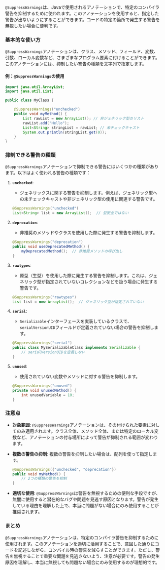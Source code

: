 `@SuppressWarnings`は、Javaで使用されるアノテーションで、特定のコンパイラ警告を抑制するために使われます。このアノテーションを使用すると、指定した警告が出ないようにすることができます。コードの特定の箇所で発生する警告を無視したい場合に便利です。

### 基本的な使い方

`@SuppressWarnings`アノテーションは、クラス、メソッド、フィールド、変数、引数、ローカル変数など、さまざまなプログラム要素に付けることができます。このアノテーションには、抑制したい警告の種類を文字列で指定します。

#### 例：`@SuppressWarnings`の使用

```java
import java.util.ArrayList;
import java.util.List;

public class MyClass {

    @SuppressWarnings("unchecked")
    public void myMethod() {
        List rawList = new ArrayList(); // 非ジェネリック型のリスト
        rawList.add("Hello");
        List<String> stringList = rawList; // 未チェックキャスト
        System.out.println(stringList.get(0));
    }
}
```

### 抑制できる警告の種類

`@SuppressWarnings`アノテーションで抑制できる警告にはいくつかの種類があります。以下はよく使われる警告の種類です：

1. **`unchecked`**:
   - ジェネリックスに関する警告を抑制します。例えば、ジェネリック型への未チェックキャストや非ジェネリック型の使用に関連する警告です。

   ```java
   @SuppressWarnings("unchecked")
   List<String> list = new ArrayList();  // 型安全ではない
   ```

2. **`deprecation`**:
   - 非推奨のメソッドやクラスを使用した際に発生する警告を抑制します。

   ```java
   @SuppressWarnings("deprecation")
   public void useDeprecatedMethod() {
       myDeprecatedMethod();  // 非推奨メソッドの呼び出し
   }
   ```

3. **`rawtypes`**:
   - 原型（生型）を使用した際に発生する警告を抑制します。これは、ジェネリック型が指定されていないコレクションなどを扱う場合に発生する警告です。

   ```java
   @SuppressWarnings("rawtypes")
   List list = new ArrayList();  // ジェネリック型が指定されていない
   ```

4. **`serial`**:
   - `Serializable`インターフェースを実装しているクラスで、`serialVersionUID`フィールドが定義されていない場合の警告を抑制します。

   ```java
   @SuppressWarnings("serial")
   public class MySerializableClass implements Serializable {
       // serialVersionUIDを定義しない
   }
   ```

5. **`unused`**:
   - 使用されていない変数やメソッドに対する警告を抑制します。

   ```java
   @SuppressWarnings("unused")
   private void unusedMethod() {
       int unusedVariable = 10;
   }
   ```

### 注意点

- **対象範囲**: `@SuppressWarnings`アノテーションは、その付けられた要素に対してのみ適用されます。クラス全体、メソッド全体、または特定のローカル変数など、アノテーションの付与場所によって警告が抑制される範囲が変わります。

- **複数の警告の抑制**: 複数の警告を抑制したい場合は、配列を使って指定します。

  ```java
  @SuppressWarnings({"unchecked", "deprecation"})
  public void myMethod() {
      // 2つの種類の警告を抑制
  }
  ```

- **適切な使用**: `@SuppressWarnings`は警告を無視するための便利な手段ですが、無闇に使用すると潜在的なバグや問題を見逃す原因となります。警告が発生している理由を理解した上で、本当に問題がない場合にのみ使用することが推奨されます。

### まとめ

`@SuppressWarnings`アノテーションは、特定のコンパイラ警告を抑制するために使用されます。このアノテーションを適切に活用することで、意図した通りにコードを記述しながら、コンパイル時の警告を減らすことができます。ただし、警告を無視することで重要な問題を見逃さないよう、注意が必要です。警告の発生原因を理解し、本当に無視しても問題ない場合にのみ使用するのが理想的です。

